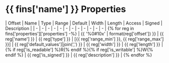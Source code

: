 # {{ fins['name'] }} Properties

| Offset | Name | Type | Range | Default | Width | Length | Access | Signed | Description |
| - | - | - | - | - | - | - | - | - | - | - | - |
{% for reg in fins['properties']['properties'] -%}
| {{ '%0#10x' | format(reg['offset']) }} | {{ reg['name'] }} | {{ reg['type'] }} | [{{ reg['range_min'] }}, {{ reg['range_max'] }}] | {{ reg['default_values']|join(',') }} | {{ reg['width'] }} | {{ reg['length'] }} | {% if reg['is_readable'] %}R{% endif %}{% if reg['is_writable'] %}W{% endif %} | {{ reg['is_signed'] }} | {{ reg['description'] }} |
{% endfor %}
